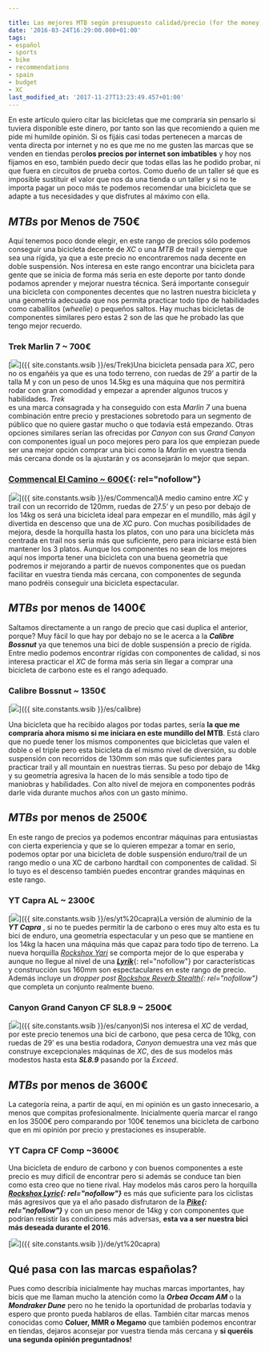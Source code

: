 ```yaml
---

title: Las mejores MTB según presupuesto calidad/precio (for the money)
date: '2016-03-24T16:29:00.000+01:00'
tags:
- español
- sports
- bike
- recommendations
- spain
- budget
- XC
last_modified_at: '2017-11-27T13:23:49.457+01:00'
---
```


En este artículo quiero citar las bicicletas que me compraría sin pensarlo si tuviera disponible este dinero, por tanto son las que recomiendo a quien me pide mi humilde opinión. Si os fijáis casi todas pertenecen a marcas de venta directa por internet y no es que me no me gusten las marcas que se venden en tiendas pero**los precios por internet son imbatibles** y hoy nos fijamos en eso, también puedo decir que todas ellas las he podido probar, ni que fuera en circuitos de prueba cortos. Como dueño de un taller sé que es imposible sustituir el valor que nos da una tienda o un taller y si no te importa pagar un poco más te podemos recomendar una bicicleta que se adapte a tus necesidades y que disfrutes al máximo con ella.  
  
_MTBs_ por Menos de 750€
------------------------

Aquí tenemos poco donde elegir, en este rango de precios sólo podemos conseguir una bicicleta decente de _XC_ o una _MTB_ de trail y siempre que sea una rígida, ya que a este precio no encontraremos nada decente en doble suspensión. Nos interesa en este rango encontrar una bicicleta para gente que se inicia de forma más seria en este deporte por tanto donde podamos aprender y mejorar nuestra técnica. Será importante conseguir una bicicleta con componentes decentes que no lastren nuestra bicicleta y una geometría adecuada que nos permita practicar todo tipo de habilidades como caballitos (_wheelie_) o pequeños saltos. Hay muchas bicicletas de componentes similares pero estas 2 son de las que he probado las que tengo mejor recuerdo.  
  
### Trek Marlin 7 ~ 700€

 [![](https://3.bp.blogspot.com/-4TJr5BTyjAg/VvQIkuV_wXI/AAAAAAAAAw4/AtBBLklYvWYv0DTwRcz_RaR34OmdW3siQ/s200/trek%2Bmarlin%2B7.jpg)]({{ site.constants.wsib }}/es/Trek)Una bicicleta pensada para _XC_, pero no os engañéis ya que es una todo terreno, con ruedas de 29’ a partir de la talla M y con un peso de unos 14.5kg es una máquina que nos permitirá rodar con gran comodidad y empezar a aprender algunos trucos y habilidades. _Trek_  
es una marca consagrada y ha conseguido con esta _Marlin 7_ una buena combinación entre precio y prestaciones sobretodo para un segmento de público que no quiere gastar mucho o que todavía está empezando. Otras opciones similares serían las ofrecidas por _Canyon_ con sus _Grand Canyon_ con componentes igual un poco mejores pero para los que empiezan puede ser una mejor opción comprar una bici como la _Marlin_ en vuestra tienda más cercana donde os la ajustarán y os aconsejarán lo mejor que sepan.  
  
### [Commencal El Camino ~ 600€](https://ad.zanox.com/ppc/?37368613C2015662025T&ULP=%5b%5bhttps://www.chainreactioncycles.com/es/en/commencal-el-camino-hardtail-bike-2017/rp-prod147105%5d%5d){: rel="nofollow"}

 [![](https://1.bp.blogspot.com/-ymSQnwZGh6g/VvQJl7XFWKI/AAAAAAAAAw8/UUCcgkdMwW8bovsVt1nJWM8yt74BrL76w/s200/16CAMINORD_680%255B1%255D.jpg)]({{ site.constants.wsib }}/es/Commencal)A medio camino entre _XC_ y trail con un recorrido de 120mm, ruedas de 27.5’ y un peso por debajo de los 14kg os será una bicicleta ideal para empezar en el mundillo, más ágil y divertida en descenso que una de _XC_ puro. Con muchas posibilidades de mejora, desde la horquilla hasta los platos, con uno para una bicicleta más centrada en trail nos seria más que suficiente, pero para iniciarse está bien mantener los 3 platos. Aunque los componentes no sean de los mejores aquí nos importa tener una bicicleta con una buena geometría que podremos ir mejorando a partir de nuevos componentes que os puedan facilitar en vuestra tienda más cercana, con componentes de segunda mano podréis conseguir una bicicleta espectacular.  
  
_MTBs_ por menos de 1400€
-------------------------

Saltamos directamente a un rango de precio que casi duplica el anterior, porque? Muy fácil lo que hay por debajo no se le acerca a la _**Calibre Bossnut**_ ya que tenemos una bici de doble suspensión a precio de rígida. Entre medio podemos encontrar rígidas con componentes de calidad, si nos interesa practicar el _XC_ de forma más seria sin llegar a comprar una bicicleta de carbono este es el rango adequado.  
  
### Calibre Bossnut ~ 1350€

[![](https://4.bp.blogspot.com/-ZAjxt_J4wBM/VvQJ-wUolrI/AAAAAAAAAxA/uckHoQDeeTkdBlhzRkvyt3KzZwh6-I2ag/s320/44081-140915111555301331578%255B1%255D.jpg)]({{ site.constants.wsib }}/es/calibre)

Una bicicleta que ha recibido alagos por todas partes, sería **la que me compraría ahora mismo si me iniciara en este mundillo del MTB**. Está claro que no puede tener los mismos componentes que bicicletas que valen el doble o el triple pero esta bicicleta da el mismo nivel de diversión, su doble suspensión con recorridos de 130mm son más que suficientes para practicar trail y all mountain en nuestras tierras. Su peso por debajo de 14kg y su geometría agresiva la hacen de lo más sensible a todo tipo de maniobras y habilidades. Con alto nivel de mejora en componentes podrás darle vida durante muchos años con un gasto mínimo.  
  
_MTBs_ por menos de 2500€
-------------------------

En este rango de precios ya podemos encontrar máquinas para entusiastas con cierta experiencia y que se lo quieren empezar a tomar en serio, podemos optar por una bicicleta de doble suspensión enduro/trail de un rango medio o una XC de carbono hardtail con componentes de calidad. Si lo tuyo es el descenso también puedes encontrar grandes máquinas en este rango.  
  
### YT Capra AL ~ 2300€

 [![](https://4.bp.blogspot.com/-0gq1EUSYHco/VvQKb_Y-lVI/AAAAAAAAAxI/vMTHQoRXGtIjaK1IiVINwReG-I2qMqk2A/s200/yt%2Bcapra%2Bal.jpg)]({{ site.constants.wsib }}/es/yt%20capra)La versión de aluminio de la _**YT Capra**_ , si no te puedes permitir la de carbono o eres muy alto esta es tu bici de enduro, una geometría espectacular y un peso que se mantiene en los 14kg la hacen una máquina más que capaz para todo tipo de terreno. La nueva horquilla _[Rockshox Yari](https://ad.zanox.com/ppc/?37368613C2015662025T&ULP=[[https://www.chainreactioncycles.com/es/en/s?q=rockshox+yari+rc+solo+air+forks+2016&cat=product]])_ se comporta mejor de lo que esperaba y aunque no llegue al nivel de una [_**Lyrik**_](https://ad.zanox.com/ppc/?37368613C2015662025T&ULP=[[https://www.chainreactioncycles.com/es/en/rockshox-lyrik-rct3-solo-air-plus-size-forks-2016/rp-prod139407]]){: rel="nofollow"} por características y construcción sus 160mm son espectaculares en este rango de precio. Además incluye un _dropper post [Rockshox Reverb Stealth](https://ad.zanox.com/ppc/?37368613C2015662025T&ULP=[[https://www.chainreactioncycles.com/es/en/s?q=rockshox+reverb+stealth&cat=direct]]){: rel="nofollow"}_ que completa un conjunto realmente bueno.  
  
### Canyon Grand Canyon CF SL8.9 ~ 2500€

 [![](https://1.bp.blogspot.com/-TRnwoU-f1xA/VvQLM1ZyFII/AAAAAAAAAxU/t0fCvMC2laM1oAcZh1_YGpGN_xnWtBwsQ/s200/GRAND%2BCANYON%2BCF%2BSL%2B8.9.jpg)]({{ site.constants.wsib }}/es/canyon)Si nos interesa el _XC_ de verdad, por este precio tenemos una bici de carbono, que pesa cerca de 10kg, con ruedas de 29’ es una bestia rodadora, _Canyon_ demuestra una vez más que construye excepcionales máquinas de _XC_, des de sus modelos más modestos hasta esta **_SL8.9_** pasando por la _Exceed_.  
  
_MTBs_ por menos de 3600€
-------------------------

La categoría reina, a partir de aquí, en mi opinión es un gasto innecesario, a menos que compitas profesionalmente. Inicialmente quería marcar el rango en los 3500€ pero comparando por 100€ tenemos una bicicleta de carbono que en mi opinión por precio y prestaciones es insuperable.  
  
### YT Capra CF Comp ~3600€

Una bicicleta de enduro de carbono y con buenos componentes a este precio es muy difícil de encontrar pero si además se conduce tan bien como esta creo que no tiene rival. Hay modelos más caros pero la horquilla _**[Rockshox Lyric](https://ad.zanox.com/ppc/?37368613C2015662025T&ULP=[[https://www.chainreactioncycles.com/es/en/rockshox-lyrik-rct3-solo-air-plus-size-forks-2016/rp-prod139407]]){: rel="nofollow"}**_ es más que suficiente para los ciclistas más agresivos que ya el año pasado disfrutaron de la **_[Pike](https://ad.zanox.com/ppc/?37368613C2015662025T&ULP=[[https://www.chainreactioncycles.com/es/en/s?q=pike+rct3&cat=direct]]){: rel="nofollow"}_** y con un peso menor de 14kg y con componentes que podrían resistir las condiciones más adversas, **esta va a ser nuestra bici más deseada durante el 2016**.  

[![](https://4.bp.blogspot.com/-RZPi-sdeRs0/VvQLvvWbj_I/AAAAAAAAAxY/1TTLlH_BBcIKnE8JuPvQc6Qv6iGA9VTRg/s320/yt%2Bcapra%2Bcf%2Bcomp.jpg)]({{ site.constants.wsib }}/de/yt%20capra)

Qué pasa con las marcas españolas?
----------------------------------

Pues como describía inicialmente hay muchas marcas importantes, hay bicis que me llaman mucho la atención como la _**Orbea Occam AM**_ o la **_Mondraker Dune_** pero no he tenido la oportunidad de probarlas todavía y espero que pronto pueda hablaros de ellas. También citar marcas menos conocidas como **Coluer, MMR o Megamo** que también podemos encontrar en tiendas, dejaros aconsejar por vuestra tienda más cercana y **si queréis una segunda opinión preguntadnos!**
